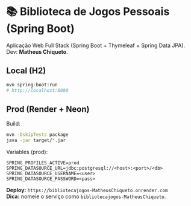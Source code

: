 # 📚 Biblioteca de Jogos Pessoais (Spring Boot)

Aplicação Web Full Stack (Spring Boot + Thymeleaf + Spring Data JPA).
Dev: **Matheus Chiqueto**.

## Local (H2)
```bash
mvn spring-boot:run
# http://localhost:8080
```

## Prod (Render + Neon)
Build:
```bash
mvn -DskipTests package
java -jar target/*.jar
```

Variables (prod):
```
SPRING_PROFILES_ACTIVE=prod
SPRING_DATASOURCE_URL=jdbc:postgresql://<host>:<port>/<db>
SPRING_DATASOURCE_USERNAME=<user>
SPRING_DATASOURCE_PASSWORD=<pass>
```

**Deploy:** `https://bibliotecajogos-MatheusChiqueto.onrender.com`  
**Dica:** nomeie o serviço como `bibliotecajogos-MatheusChiqueto`.
